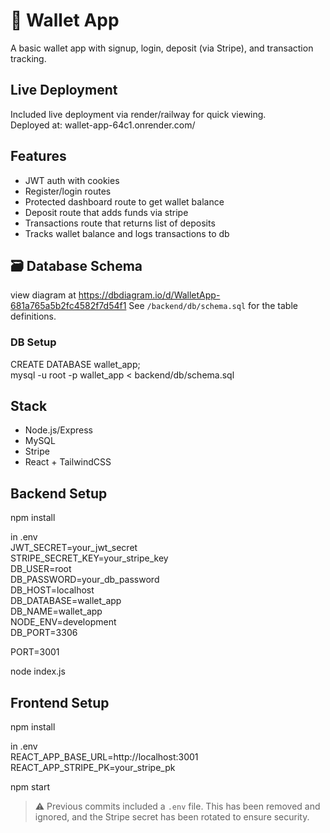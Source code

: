 # 💸 Wallet App

A basic wallet app with signup, login, deposit (via Stripe), and transaction tracking.

## Live Deployment

Included live deployment via render/railway for quick viewing.  
Deployed at: wallet-app-64c1.onrender.com/

## Features

- JWT auth with cookies
- Register/login routes
- Protected dashboard route to get wallet balance
- Deposit route that adds funds via stripe
- Transactions route that returns list of deposits
- Tracks wallet balance and logs transactions to db

## 🗃 Database Schema

view diagram at https://dbdiagram.io/d/WalletApp-681a765a5b2fc4582f7d54f1
See `/backend/db/schema.sql` for the table definitions.

### DB Setup

CREATE DATABASE wallet_app;  
mysql -u root -p wallet_app < backend/db/schema.sql

## Stack

- Node.js/Express
- MySQL
- Stripe
- React + TailwindCSS

## Backend Setup

npm install

in .env  
JWT_SECRET=your_jwt_secret  
STRIPE_SECRET_KEY=your_stripe_key  
DB_USER=root  
DB_PASSWORD=your_db_password  
DB_HOST=localhost  
DB_DATABASE=wallet_app  
DB_NAME=wallet_app  
NODE_ENV=development  
DB_PORT=3306

PORT=3001

node index.js

## Frontend Setup

npm install

in .env  
REACT_APP_BASE_URL=http://localhost:3001  
REACT_APP_STRIPE_PK=your_stripe_pk

npm start

> ⚠️ Previous commits included a `.env` file. This has been removed and ignored, and the Stripe secret has been rotated to ensure security.
